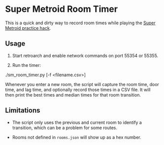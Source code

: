 Super Metroid Room Timer
========================

This is a quick and dirty way to record room times while playing the
[Super Metroid practice hack](https://smpractice.speedga.me/).

Usage
-----

1. Start retroarch and enable network commands on port 55354 or 55355.

2. Run the timer:

./sm_room_timer.py [-f <filename.csv>]

Whenever you enter a new room, the script will capture the room time,
door time, and lag time, and optionally record those times in a CSV
file.  It will then print the best times and median times for that room
transition.

Limitations
-----------

* The script only uses the previous and current room to identify a
  transition, which can be a problem for some routes.

* Rooms not defined in `rooms.json` will show up as a hex number.

